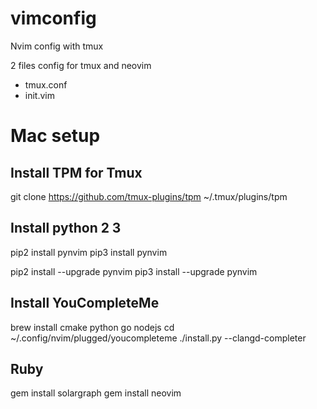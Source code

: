 # vimconfig
Nvim config with tmux

2 files config for tmux and neovim
- tmux.conf
- init.vim

# Mac setup
## Install TPM for Tmux
git clone https://github.com/tmux-plugins/tpm ~/.tmux/plugins/tpm

## Install python 2 3

pip2 install pynvim
pip3 install pynvim

pip2 install --upgrade pynvim
pip3 install --upgrade pynvim

## Install YouCompleteMe

brew install cmake python go nodejs
cd ~/.config/nvim/plugged/youcompleteme
./install.py --clangd-completer

## Ruby
gem install solargraph
gem install neovim
